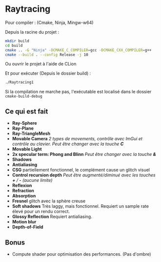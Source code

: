# Raytracing

Pour compiler : (Cmake, Ninja, Mingw-w64)

Depuis la racine du projet :

```bash
mkdir build
cd build
cmake .. -G "Ninja" -DCMAKE_C_COMPILER=gcc -DCMAKE_CXX_COMPILER=g++
cmake --build . --config Release -j 10
```

Ou ouvrir le projet à l'aide de CLion

Et pour exécuter (Depuis le dossier build) :

````bash
./Raytracing1
````

Si la compilation ne marche pas, l'exécutable est localisé dans le dossier `cmake-build-debug`

## Ce qui est fait

- **Ray-Sphere**
- **Ray-Plane**
- **Ray-TriangleMesh**
- **Movable Camera** *2 types de movements, contrôle avec ImGui et contrôle au clavier. Peut être changer avec la touche ***C****
- **Movable Light**
- **2x specular term: Phong and Blinn** *Peut être changer avec la touche ***&****
- **Shadows**
- **Antialiasing**
- **CSG** partiellement fonctionnel, le complément cause un glitch visuel
- **Control recursion depth** *Peut être augmenté/diminué avec les touches ***+*** / ***-*** (aucune limite)*
- **Reflexion**
- **Refraction**
- **Absorption**
- **Fresnel** glitch avec la sphère creuse
- **Soft shadows** Très laggy, mais fonctionnel. Requiert un sample rate élevé pour un rendu correct.
- **Glossy Reflection** Requiert antialiasing.
- **Motion blur**
- **Depth-of-Field**

## Bonus

- Compute shader pour optimisation des performances. (Pas d'ombre)
